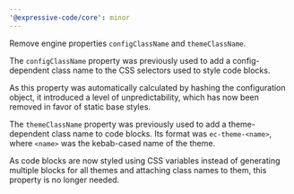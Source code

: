 ```yaml
---
'@expressive-code/core': minor
---
```


Remove engine properties `configClassName` and `themeClassName`.

The `configClassName` property was previously used to add a config-dependent class name to the CSS selectors used to style code blocks.

As this property was automatically calculated by hashing the configuration object, it introduced a level of unpredictability, which has now been removed in favor of static base styles.

The `themeClassName` property was previously used to add a theme-dependent class name to code blocks. Its format was `ec-theme-<name>`, where `<name>` was the kebab-cased name of the theme.

As code blocks are now styled using CSS variables instead of generating multiple blocks for all themes and attaching class names to them, this property is no longer needed.
